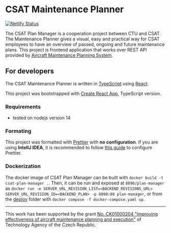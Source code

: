 # CSAT Maintenance Planner
[![Netlify Status](https://api.netlify.com/api/v1/badges/2eea8b97-1504-4f69-be1a-efe298a9d1fc/deploy-status)](https://app.netlify.com/sites/magical-cranachan-80d5d3/deploys)

The CSAT Plan Manager is a cooperation project between CTU and CSAT. The Maintenance Planner gives a visual, easy and practical way for CSAT employees to have an overview of passed, ongoing and future maintenance plans.
This project is frontend application that works over REST API provided by [Aircraft Maintenance Planning System](https://github.com/kbss-cvut/aircraft-maintenance-planning-system).

## For developers

The CSAT Maintenance Planner is written in [TypeScript](https://www.typescriptlang.org/) using [React](https://reactjs.org/). 

This project was bootstrapped with [Create React App](https://github.com/wmonk/create-react-app-typescript), TypeScript version.

### Requirements
- tested on nodejs version 14

### Formating
This project was formatted with [Prettier](https://prettier.io/) with **no configuration**.
If you are using **IntellJ IDEA**, it is recommended to follow [this guide](https://www.jetbrains.com/help/idea/prettier.html#ws_prettier_install) to configure Prettier.

### Dockerization
The docker image of CSAT Plan Manager can be built with `docker build -t csat-plan-manager .`.
Then, it can be run and exposed at `8090/plan-manager` as `docker run -e SERVER_URL_REVISION_LIST=<BACKEND_REVISIONS_URL> SERVER_URL_REVISION_ID=<BACKEND_PLAN> -p 8090:80 plan-manager`, or from the [deploy](https://github.com/kbss-cvut/csat-maintenance-planner/tree/main/deploy) folder with `docker compose -f docker-compose.yaml up`.

-----
This work has been supported by the grant [No. CK01000204 "Improving effectiveness of aircraft maintenance planning and execution"](https://starfos.tacr.cz/en/project/CK01000204) of Technology Agency of the Czech Republic.
